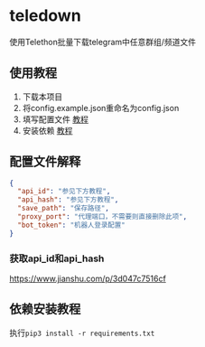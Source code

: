 # teledown
使用Telethon批量下载telegram中任意群组/频道文件

## 使用教程

1. 下载本项目
2. 将config.example.json重命名为config.json
3. 填写配置文件 [教程](#jump1)
4. 安装依赖 [教程](#jump2)
## 配置文件解释<a id="jump1"></a>

```json
{
  "api_id": "参见下方教程",
  "api_hash": "参见下方教程",
  "save_path": "保存路径",
  "proxy_port": "代理端口，不需要则直接删除此项",
  "bot_token": "机器人登录配置"
}
```
### 获取api_id和api_hash
https://www.jianshu.com/p/3d047c7516cf

## 依赖安装教程<a id="jump2"></a>

执行`pip3 install -r requirements.txt`

